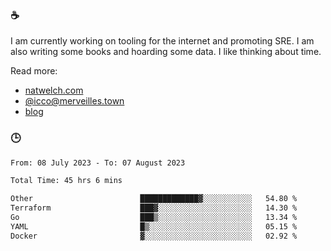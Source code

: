 ### ☕

I am currently working on tooling for the internet and promoting SRE. I am also writing some books and hoarding some data. I like thinking about time. 

Read more:

 - [natwelch.com](https://natwelch.com)
 - [@icco@merveilles.town](https://merveilles.town/@icco)
 - [blog](https://writing.natwelch.com)

### 🕒

<!--START_SECTION:waka-->

```txt
From: 08 July 2023 - To: 07 August 2023

Total Time: 45 hrs 6 mins

Other                        █████████████▓░░░░░░░░░░░   54.80 %
Terraform                    ███▓░░░░░░░░░░░░░░░░░░░░░   14.30 %
Go                           ███▒░░░░░░░░░░░░░░░░░░░░░   13.34 %
YAML                         █▒░░░░░░░░░░░░░░░░░░░░░░░   05.15 %
Docker                       ▓░░░░░░░░░░░░░░░░░░░░░░░░   02.92 %
```

<!--END_SECTION:waka-->
